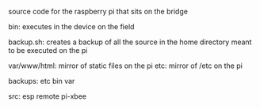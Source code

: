 source code for the raspberry pi that sits on the bridge

bin: executes in the device on the field

backup.sh:
creates a backup of all the source in the home directory
meant to be executed on the pi

var/www/html: mirror of static files on the pi
etc: mirror of /etc on the pi


backups:
etc
bin
var

src:
esp remote
pi-xbee
